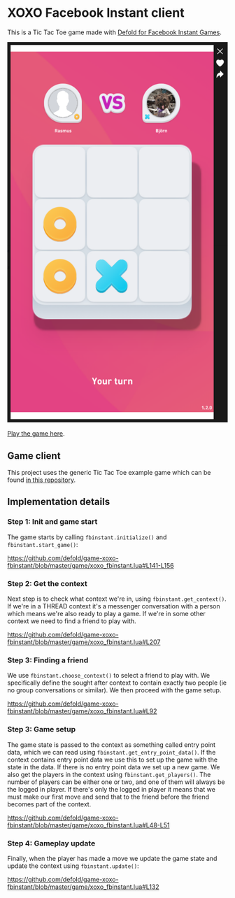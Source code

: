 # XOXO Facebook Instant client
This is a Tic Tac Toe game made with [Defold for Facebook Instant Games](https://defold.com/extension-fbinstant/).

![](screenshot.png)

[Play the game here](https://fb.gg/play/477264310241155).

## Game client
This project uses the generic Tic Tac Toe example game which can be found [in this repository](https://www.github.com/defold/game-xoxo).

## Implementation details

### Step 1: Init and game start
The game starts by calling `fbinstant.initialize()` and `fbinstant.start_game()`:

https://github.com/defold/game-xoxo-fbinstant/blob/master/game/xoxo_fbinstant.lua#L141-L156

### Step 2: Get the context
Next step is to check what context we're in, using `fbinstant.get_context()`. If we're in a THREAD context it's a messenger conversation with a person which means we're also ready to play a game. If we're in some other context we need to find a friend to play with.

https://github.com/defold/game-xoxo-fbinstant/blob/master/game/xoxo_fbinstant.lua#L207

### Step 3: Finding a friend
We use `fbinstant.choose_context()` to select a friend to play with. We specifically define the sought after context to contain exactly two people (ie no group conversations or similar). We then proceed with the game setup.

https://github.com/defold/game-xoxo-fbinstant/blob/master/game/xoxo_fbinstant.lua#L92

### Step 3: Game setup
The game state is passed to the context as something called entry point data, which we can read using `fbinstant.get_entry_point_data()`. If the context contains entry point data we use this to set up the game with the state in the data. If there is no entry point data we set up a new game. We also get the players in the context using `fbinstant.get_players()`. The number of players can be either one or two, and one of them will always be the logged in player. If there's only the logged in player it means that we must make our first move and send that to the friend before the friend becomes part of the context.

https://github.com/defold/game-xoxo-fbinstant/blob/master/game/xoxo_fbinstant.lua#L48-L51

### Step 4: Gameplay update
Finally, when the player has made a move we update the game state and update the context using `fbinstant.update()`:

https://github.com/defold/game-xoxo-fbinstant/blob/master/game/xoxo_fbinstant.lua#L132
